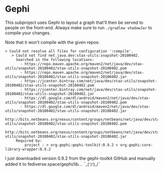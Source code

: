 # Gephi

This subproject uses Gephi to layout a graph that'll then be served to people on the front-end.
Always make sure to run `./gradlew shadowJar` to compile your changes.

Note that it won't compile with the given repos:
```
> Could not resolve all files for configuration ':compile'.
   > Could not find net.java.dev:stax-utils:snapshot-20100402.
     Searched in the following locations:
       - https://repo.maven.apache.org/maven2/net/java/dev/stax-utils/snapshot-20100402/stax-utils-snapshot-20100402.pom
       - https://repo.maven.apache.org/maven2/net/java/dev/stax-utils/snapshot-20100402/stax-utils-snapshot-20100402.jar
       - https://jcenter.bintray.com/net/java/dev/stax-utils/snapshot-20100402/stax-utils-snapshot-20100402.pom
       - https://jcenter.bintray.com/net/java/dev/stax-utils/snapshot-20100402/stax-utils-snapshot-20100402.jar
       - https://dl.google.com/dl/android/maven2/net/java/dev/stax-utils/snapshot-20100402/stax-utils-snapshot-20100402.pom
       - https://dl.google.com/dl/android/maven2/net/java/dev/stax-utils/snapshot-20100402/stax-utils-snapshot-20100402.jar
       - http://bits.netbeans.org/nexus/content/groups/netbeans/net/java/dev/stax-utils/snapshot-20100402/stax-utils-snapshot-20100402.pom
       - http://bits.netbeans.org/nexus/content/groups/netbeans/net/java/dev/stax-utils/snapshot-20100402/stax-utils-snapshot-20100402.jar
     Required by:
         project : > org.gephi:gephi-toolkit:0.9.2 > org.gephi:core-library-wrapper:0.9.2
```

I just downloaded version 0.9.2 from the gephi-toolkit GitHub and manually added it to fediverse.space/gephi/lib... ¯\_(ツ)_/¯
